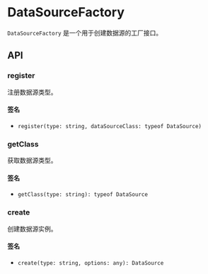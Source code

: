 # DataSourceFactory

`DataSourceFactory` 是一个用于创建数据源的工厂接口。

## API

### register

注册数据源类型。

#### 签名

- `register(type: string, dataSourceClass: typeof DataSource)`

### getClass

获取数据源类型。

#### 签名

- `getClass(type: string): typeof DataSource`


### create

创建数据源实例。

#### 签名

- `create(type: string, options: any): DataSource`
